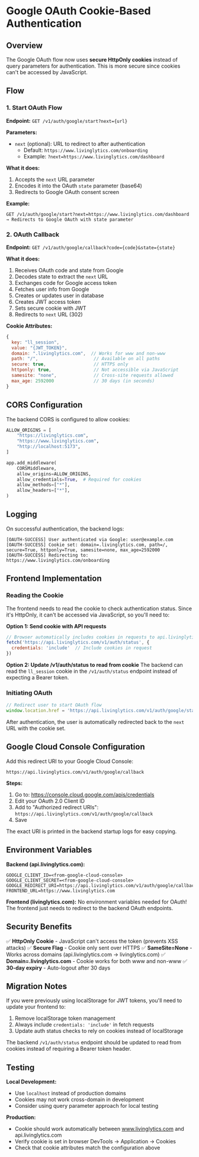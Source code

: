 # Google OAuth Cookie-Based Authentication

## Overview

The Google OAuth flow now uses **secure HttpOnly cookies** instead of query parameters for authentication. This is more secure since cookies can't be accessed by JavaScript.

## Flow

### 1. Start OAuth Flow
**Endpoint:** `GET /v1/auth/google/start?next={url}`

**Parameters:**
- `next` (optional): URL to redirect to after authentication
  - Default: `https://www.livinglytics.com/onboarding`
  - Example: `?next=https://www.livinglytics.com/dashboard`

**What it does:**
1. Accepts the `next` URL parameter
2. Encodes it into the OAuth `state` parameter (base64)
3. Redirects to Google OAuth consent screen

**Example:**
```
GET /v1/auth/google/start?next=https://www.livinglytics.com/dashboard
→ Redirects to Google OAuth with state parameter
```

### 2. OAuth Callback
**Endpoint:** `GET /v1/auth/google/callback?code={code}&state={state}`

**What it does:**
1. Receives OAuth code and state from Google
2. Decodes state to extract the `next` URL
3. Exchanges code for Google access token
4. Fetches user info from Google
5. Creates or updates user in database
6. Creates JWT access token
7. Sets secure cookie with JWT
8. Redirects to `next` URL (302)

**Cookie Attributes:**
```javascript
{
  key: "ll_session",
  value: "{JWT_TOKEN}",
  domain: ".livinglytics.com",  // Works for www and non-www
  path: "/",                     // Available on all paths
  secure: true,                  // HTTPS only
  httponly: true,                // Not accessible via JavaScript
  samesite: "none",              // Cross-site requests allowed
  max_age: 2592000               // 30 days (in seconds)
}
```

## CORS Configuration

The backend CORS is configured to allow cookies:

```python
ALLOW_ORIGINS = [
    "https://livinglytics.com",
    "https://www.livinglytics.com",
    "http://localhost:5173",
]

app.add_middleware(
    CORSMiddleware,
    allow_origins=ALLOW_ORIGINS,
    allow_credentials=True,  # Required for cookies
    allow_methods=["*"],
    allow_headers=["*"],
)
```

## Logging

On successful authentication, the backend logs:

```
[OAUTH-SUCCESS] User authenticated via Google: user@example.com
[OAUTH-SUCCESS] Cookie set: domain=.livinglytics.com, path=/, secure=True, httponly=True, samesite=none, max_age=2592000
[OAUTH-SUCCESS] Redirecting to: https://www.livinglytics.com/onboarding
```

## Frontend Implementation

### Reading the Cookie

The frontend needs to read the cookie to check authentication status. Since it's HttpOnly, it can't be accessed via JavaScript, so you'll need to:

**Option 1: Send cookie with API requests**
```javascript
// Browser automatically includes cookies in requests to api.livinglytics.com
fetch('https://api.livinglytics.com/v1/auth/status', {
  credentials: 'include'  // Include cookies in request
})
```

**Option 2: Update /v1/auth/status to read from cookie**
The backend can read the `ll_session` cookie in the `/v1/auth/status` endpoint instead of expecting a Bearer token.

### Initiating OAuth

```javascript
// Redirect user to start OAuth flow
window.location.href = 'https://api.livinglytics.com/v1/auth/google/start?next=https://www.livinglytics.com/dashboard';
```

After authentication, the user is automatically redirected back to the `next` URL with the cookie set.

## Google Cloud Console Configuration

Add this redirect URI to your Google Cloud Console:

```
https://api.livinglytics.com/v1/auth/google/callback
```

**Steps:**
1. Go to: https://console.cloud.google.com/apis/credentials
2. Edit your OAuth 2.0 Client ID
3. Add to "Authorized redirect URIs": `https://api.livinglytics.com/v1/auth/google/callback`
4. Save

The exact URI is printed in the backend startup logs for easy copying.

## Environment Variables

**Backend (api.livinglytics.com):**
```
GOOGLE_CLIENT_ID=<from-google-cloud-console>
GOOGLE_CLIENT_SECRET=<from-google-cloud-console>
GOOGLE_REDIRECT_URI=https://api.livinglytics.com/v1/auth/google/callback
FRONTEND_URL=https://www.livinglytics.com
```

**Frontend (livinglytics.com):**
No environment variables needed for OAuth! The frontend just needs to redirect to the backend OAuth endpoints.

## Security Benefits

✅ **HttpOnly Cookie** - JavaScript can't access the token (prevents XSS attacks)
✅ **Secure Flag** - Cookie only sent over HTTPS
✅ **SameSite=None** - Works across domains (api.livinglytics.com → livinglytics.com)
✅ **Domain=.livinglytics.com** - Cookie works for both www and non-www
✅ **30-day expiry** - Auto-logout after 30 days

## Migration Notes

If you were previously using localStorage for JWT tokens, you'll need to update your frontend to:

1. Remove localStorage token management
2. Always include `credentials: 'include'` in fetch requests
3. Update auth status checks to rely on cookies instead of localStorage

The backend `/v1/auth/status` endpoint should be updated to read from cookies instead of requiring a Bearer token header.

## Testing

**Local Development:**
- Use `localhost` instead of production domains
- Cookies may not work cross-domain in development
- Consider using query parameter approach for local testing

**Production:**
- Cookie should work automatically between www.livinglytics.com and api.livinglytics.com
- Verify cookie is set in browser DevTools → Application → Cookies
- Check that cookie attributes match the configuration above
